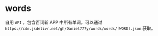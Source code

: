 # words
自用 `API` ，包含百词斩 APP 中所有单词，可以通过 `https://cdn.jsdelivr.net/gh/Daniel777y/words/words/[WORD].json` 获取。
